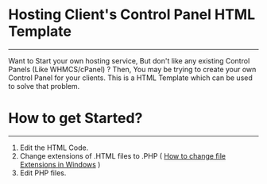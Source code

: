 # Hosting Client's Control Panel HTML Template
---
Want to Start your own hosting service, But don't like any existing Control Panels (Like WHMCS/cPanel) ? Then, You may be trying to create your own Control Panel for your clients. This is a HTML Template which can be used to solve that problem.

# How to get Started?
---
1. Edit the HTML Code.
2. Change extensions of .HTML files to .PHP ( [How to change file Extensions in Windows](https://helpdesk.flexradio.com/hc/en-us/articles/204676189-How-to-change-a-File-Extension-in-Windows) )
3. Edit PHP files.
